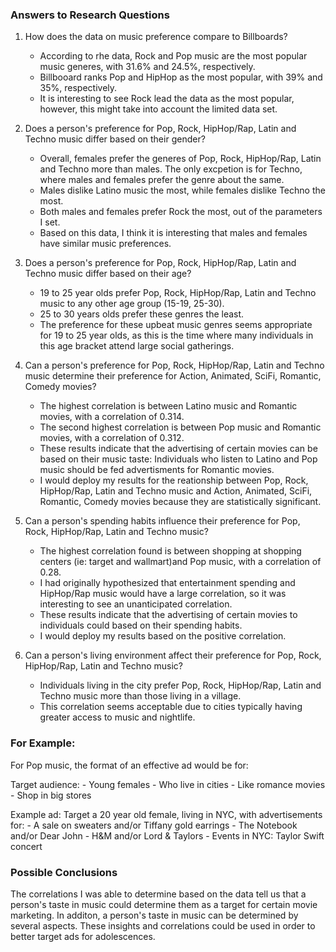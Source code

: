 ### **Answers to Research Questions**
1. How does the data on music preference compare to Billboards?
    - According to rhe data, Rock and Pop music are the most popular music generes, with 31.6% and 24.5%, respectively.
    - Billbooard ranks Pop and HipHop as the most popular, with 39% and 35%, respectively.
    - It is interesting to see Rock lead the data as the most popular, however, this might take into account the limited data set.
    
    
2. Does a person's preference for Pop, Rock, HipHop/Rap, Latin and Techno music differ based on their gender?
    - Overall, females prefer the generes of Pop, Rock, HipHop/Rap, Latin and Techno more than males. The only excpetion is for Techno, where males and females prefer the genre about the same. 
    - Males dislike Latino music the most, while females dislike Techno the most.
    - Both males and females prefer Rock the most, out of the parameters I set.
    - Based on this data, I think it is interesting that males and females have similar music preferences.


3. Does a person's preference for Pop, Rock, HipHop/Rap, Latin and Techno music differ based on their age?
    - 19 to 25 year olds prefer Pop, Rock, HipHop/Rap, Latin and Techno music to any other age group (15-19, 25-30).
    - 25 to 30 years olds prefer these genres the least.
    - The preference for these upbeat music genres seems appropriate for 19 to 25 year olds, as this is the time where many individuals in this age bracket attend large social gatherings. 


4. Can a person's preference for Pop, Rock, HipHop/Rap, Latin and Techno music determine their preference for Action, Animated, SciFi, Romantic, Comedy movies?
    - The highest correlation is between Latino music and Romantic movies, with a correlation of 0.314.
    - The second highest correlation is between Pop music and Romantic movies, with a correlation of 0.312.
    - These results indicate that the advertising of certain movies can be based on their music taste: Individuals who listen to Latino and Pop music should be fed advertisments for Romantic movies.
    - I would deploy my results for the reationship between Pop, Rock, HipHop/Rap, Latin and Techno music and Action, Animated, SciFi, Romantic, Comedy movies because they are statistically significant. 
    
  
5. Can a person's spending habits influence their preference for Pop, Rock, HipHop/Rap, Latin and Techno music?
    - The highest correlation found is between shopping at shopping centers (ie: target and wallmart)and Pop music, with a correlation of 0.28.
    - I had originally hypothesized that entertainment spending and HipHop/Rap music would have a large correlation, so it was interesting to see an unanticipated correlation.
    - These results indicate that the advertising of certain movies to individuals could based on their spending habits.
    - I would deploy my results based on the positive correlation.
  

6. Can a person's living environment affect their preference for Pop, Rock, HipHop/Rap, Latin and Techno music?
    - Individuals living in the city prefer Pop, Rock, HipHop/Rap, Latin and Techno music more than those living in a village. 
    - This correlation seems acceptable due to cities typically having greater access to music and nightlife. 
    
### **For Example**:

For Pop music, the format of an effective ad would be for:

Target audience: 
    - Young females 
    - Who live in cities
    - Like romance movies
    - Shop in big stores
    
Example ad: Target a 20 year old female, living in NYC, with advertisements for:
    - A sale on sweaters and/or Tiffany gold earrings 
    - The Notebook and/or Dear John
    - H&M and/or Lord & Taylors
    - Events in NYC: Taylor Swift concert  

    
    
### **Possible Conclusions**
The correlations I was able to determine based on the data tell us that a person's taste in music could determine them as a target for certain movie marketing. In additon, a person's taste in music can be determined by several aspects. These insights and correlations could be used in order to better target ads for adolescences.
